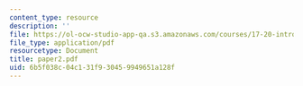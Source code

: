 ```yaml
---
content_type: resource
description: ''
file: https://ol-ocw-studio-app-qa.s3.amazonaws.com/courses/17-20-introduction-to-the-american-political-process-spring-2004/6b5f038c04c131f930459949651a128f_paper2.pdf
file_type: application/pdf
resourcetype: Document
title: paper2.pdf
uid: 6b5f038c-04c1-31f9-3045-9949651a128f
---
```

